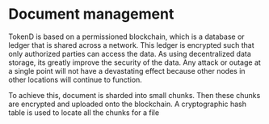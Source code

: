 # Document management
TokenD is based on a permissioned blockchain, which is a database or ledger that is shared across a network. This ledger is encrypted such that only authorized parties can access the data.
As using decentralized data storage, its greatly improve the security of the data. Any attack or outage at a single point will not have a devastating effect because other nodes in other locations will continue to function.

To achieve this, document is sharded into small chunks. Then these chunks are encrypted and uploaded onto the blockchain.
A cryptographic hash table is used to locate all the chunks for a file